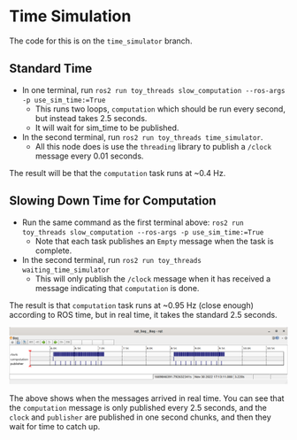 # Time Simulation

The code for this is on the `time_simulator` branch.

## Standard Time
 * In one terminal, run `ros2 run toy_threads slow_computation --ros-args -p use_sim_time:=True`
   * This runs two loops, `computation` which should be run every second, but instead takes 2.5 seconds.
   * It will wait for sim_time to be published.
 * In the second terminal, run `ros2 run toy_threads time_simulator`.
   * All this node does is use the `threading` library to publish a `/clock` message every 0.01 seconds.

The result will be that the `computation` task runs at ~0.4 Hz.

## Slowing Down Time for Computation
 * Run the same command as the first terminal above: `ros2 run toy_threads slow_computation --ros-args -p use_sim_time:=True`
   * Note that each task publishes an `Empty` message when the task is complete.
 * In the second terminal, run `ros2 run toy_threads waiting_time_simulator`
   * This will only publish the `/clock` message when it has received a message indicating that `computation` is done.

The result is that `computation` task runs at ~0.95 Hz (close enough) according to ROS time, but in real time, it takes the standard 2.5 seconds.

![timeline view](Timeline.png)

The above shows when the messages arrived in real time. You can see that the `computation` message is only published every 2.5 seconds, and the `clock` and `publisher` are published in one second chunks, and then they wait for time to catch up.
